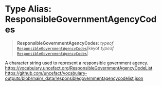 # Type Alias: ResponsibleGovernmentAgencyCodes

> **ResponsibleGovernmentAgencyCodes**: *typeof* [`ResponsibleGovernmentAgencyCodes`](../variables/ResponsibleGovernmentAgencyCodes.md)\[keyof *typeof* [`ResponsibleGovernmentAgencyCodes`](../variables/ResponsibleGovernmentAgencyCodes.md)\]

A character string used to represent a responsible government agency.
https://vocabulary.uncefact.org/ResponsibleGovernmentAgencyCodeList
https://github.com/uncefact/vocabulary-outputs/blob/main/_data/responsiblegovernmentagencycodelist.json
